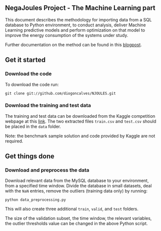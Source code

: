 NegaJoules Project - The Machine Learning part
-----------------------------
This document describes the methodology for importing data from a SQL database to Python environment, to conduct analysis, deliver Machine Learning predictive models and perform optimization on that model to improve the energy consumption of the systems under study.

Further documentation on the method can be found in this [blogpost](http://simaaron.github.io/Estimating-rainfall-from-weather-radar-readings-using-recurrent-neural-networks/).

## Get it started

### Download the code
To download the code run:
```
git clone git://github.com/diogoncalves/NJOULES.git
```

### Download the training and test data
The training and test data can be downloaded from the Kaggle competition webpage at this [link](https://www.kaggle.com/c/how-much-did-it-rain-ii/data). The two extracted files `train.csv` and `test.csv` should be placed in the `data` folder. 

Note: the benchmark sample solution and code provided by Kaggle are not required.

## Get things done

### Download and preprocess the data

Download relevant data from the MySQL database to your environment, from a specified time window. Divide the database in small datasets, deal with the `NaN` entries, remove the outliers (training data only) by running:

```
python data_preprocessing.py
```
This will also create three additional `train`, `valid`, and `test` folders. 

The size of the validation subset, the time window, the relevant variables, the outlier thresholds value can be changed in the above Python script.
